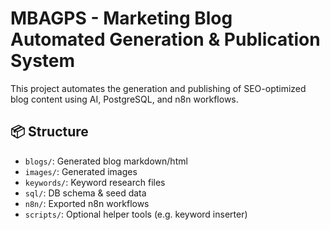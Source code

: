 # MBAGPS - Marketing Blog Automated Generation & Publication System

This project automates the generation and publishing of SEO-optimized blog content using AI, PostgreSQL, and n8n workflows.

## 📦 Structure
- `blogs/`: Generated blog markdown/html
- `images/`: Generated images
- `keywords/`: Keyword research files
- `sql/`: DB schema & seed data
- `n8n/`: Exported n8n workflows
- `scripts/`: Optional helper tools (e.g. keyword inserter)

